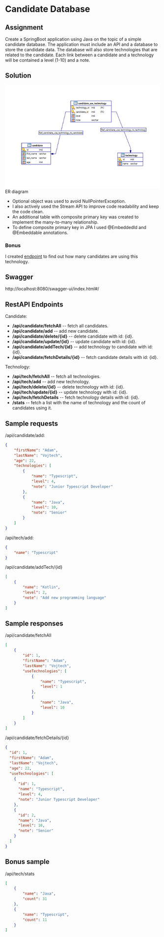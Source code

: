 # Candidate Database
## Assignment
Create a SpringBoot application using Java on the topic of a simple candidate database. 
The application must include an API and a database to store the candidate data. 
The database will also store technologies that are related to the candidate. 
Each link between a candidate and a technology will be contained a level (1-10) and a note.

## Solution

![ER diagram](/diagram/erd.png)\
ER diagram

- Optional object was used to avoid NullPointerException. 
- I also actively used the Stream API to improve code readability and keep the code clean. 
- An additional table with composite primary key was created to implement the many-to-many relationship. 
- To define composite primary key in JPA I used @EmbeddedId and @Embeddable annotations.

### Bonus
I created [endpoint](#bonus-sample) to find out how many candidates are using this technology.

## Swagger
http://localhost:8080/swagger-ui/index.html#/

## RestAPI Endpoints
Candidate:
- **/api/candidate/fetchAll** -- fetch all candidates.
- **/api/candidate/add** -- add new candidate.
- **/api/candidate/delete/{id}** -- delete candidate with id: {id}.
- **/api/candidate/update/{id}** -- update candidate with id: {id}.
- **/api/candidate/addTech/{id}** -- add technology to candidate with id: {id}.
- **/api/candidate/fetchDetails/{id}** -- fetch candidate details with id: {id}.

Technology:
- **/api/tech/fetchAll** -- fetch all technologies.
- **/api/tech/add** -- add new technology.
- **/api/tech/delete/{id}** -- delete technology with id: {id}.
- **/api/tech/update/{id}** -- update technology with id: {id}.
- **/api/tech/fetchDetails** -- fetch technology details with id: {id}.
- **/stats** -- fetch a list with the name of technology and the count of candidates using it.

## Sample requests
/api/candidate/add:
```json
{
    "firstName": "Adam",
    "lastName": "Vojtech",
    "age": 22,
    "technologies": [
        {
            "name": "Typescript",
            "level": 4,
            "note": "Junior Typescript Developer"
        },
        {
            "name": "Java",
            "level": 10,
            "note": "Senior"
        }
    ]
}
```
/api/tech/add:
```json
{
    "name": "Typescript"
}
```
/api/candidate/addTech/{id}
```json
[
    {
        "name": "Kotlin",
        "level": 2,
        "note": "Add new programming language"
    }
]
```
## Sample responses
/api/candidate/fetchAll
```json
[
    {
        "id": 1,
        "firstName": "Adam",
        "lastName": "Vojtech",
        "useTechnologies": [
            {
                "name": "Typescript",
                "level": 1
            },
            {
                "name": "Java",
                "level": 10
            }
        ]
    }
]
```
/api/candidate/fetchDetails/{id}
```json
{
  "id": 1,
  "firstName": "Adam",
  "lastName": "Vojtech",
  "age": 22,
  "useTechnologies": [
    {
      "id": 1,
      "name": "Typescript",
      "level": 4,
      "note": "Junior Typescript Developer"
    },
    {
      "id": 2,
      "name": "Java",
      "level": 10,
      "note": "Senior"
    }
  ]
}
```
## Bonus sample
/api/tech/stats
```json
[
    {
        "name": "Java",
        "count": 31
    },
    {
        "name": "Typescript",
        "count": 11
    }
]
```